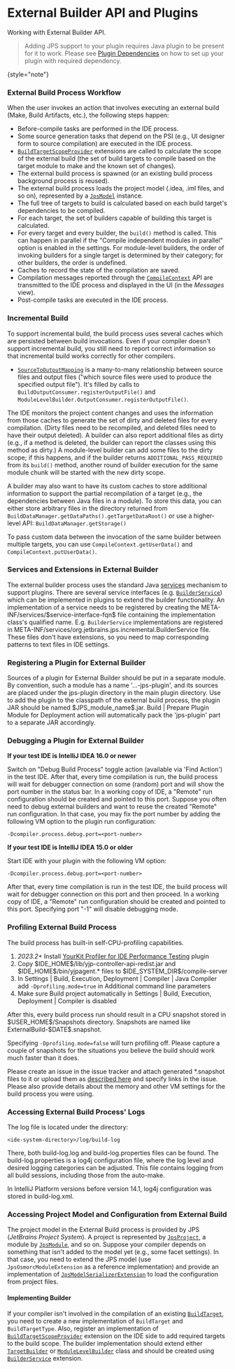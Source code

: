 <!-- Copyright 2000-2025 JetBrains s.r.o. and contributors. Use of this source code is governed by the Apache 2.0 license. -->

# External Builder API and Plugins
<primary-label ref="IntelliJIDEA"/>

<link-summary>Working with External Builder API.</link-summary>

> Adding JPS support to your plugin requires Java plugin to be present for it to work.
> Please see [Plugin Dependencies](plugin_dependencies.md) on how to set up your plugin with required dependency.
>
{style="note"}

### External Build Process Workflow

When the user invokes an action that involves executing an external build (Make, Build Artifacts, etc.), the following steps happen:

* Before-compile tasks are performed in the IDE process.
* Some source generation tasks that depend on the PSI (e.g., UI designer form to source compilation) are executed in the IDE process.
* [`BuildTargetScopeProvider`](%gh-ic%/java/compiler/impl/src/com/intellij/compiler/impl/BuildTargetScopeProvider.java) extensions are called to calculate the scope of the external build (the set of build targets to compile based on the target module to make and the known set of changes).
* The external build process is spawned (or an existing build process background process is reused).
* The external build process loads the project model (<path>.idea</path>, <path>.iml</path> files, and so on), represented by a [`JpsModel`](%gh-ic%/jps/model-api/src/org/jetbrains/jps/model/JpsModel.java) instance.
* The full tree of targets to build is calculated based on each build target's dependencies to be compiled.
* For each target, the set of builders capable of building this target is calculated.
* For every target and every builder, the `build()` method is called.
  This can happen in parallel if the "Compile independent modules in parallel" option is enabled in the settings.
  For module-level builders, the order of invoking builders for a single target is determined by their category; for other builders, the order is undefined.
* Caches to record the state of the compilation are saved.
* Compilation messages reported through the [`CompileContext`](%gh-ic%/jps/jps-builders/src/org/jetbrains/jps/incremental/CompileContext.java) API are transmitted to the IDE process and displayed in the UI (in the *Messages* view).
* Post-compile tasks are executed in the IDE process.

### Incremental Build

To support incremental build, the build process uses several caches which are persisted between build invocations.
Even if your compiler doesn't support incremental build, you still need to report correct information so that incremental build works correctly for other compilers.

* [`SourceToOutputMapping`](%gh-ic%/jps/jps-builders/src/org/jetbrains/jps/builders/storage/SourceToOutputMapping.java) is a many-to-many relationship between source files and output files ("which source files were used to produce the specified output file").
  It's filled by calls to `BuildOutputConsumer.registerOutputFile()` and `ModuleLevelBuilder.OutputConsumer.registerOutputFile()`.

The IDE monitors the project content changes and uses the information from those caches to generate the set of dirty and deleted files for every compilation. (Dirty files need to be recompiled, and deleted files need to have their output deleted).
A builder can also report additional files as dirty (e.g., if a method is deleted, the builder can report the classes using this method as dirty.) A module-level builder can add some files to the dirty scope; if this happens, and if the builder returns `ADDITIONAL_PASS_REQUIRED` from its `build()` method, another round of builder execution for the same module chunk will be started with the new dirty scope.

A builder may also want to have its custom caches to store additional information to support the partial recompilation of a target (e.g., the dependencies between Java files in a module).
To store this data, you can either store arbitrary files in the directory returned from `BuildDataManager.getDataPaths().getTargetDataRoot()` or use a higher-level API: `BuildDataManager.getStorage()`

To pass custom data between the invocation of the same builder between multiple targets, you can use `CompileContext.getUserData()` and `CompileContext.putUserData()`.

### Services and Extensions in External Builder

The external builder process uses the standard Java [services](https://docs.oracle.com/en/java/javase/24/docs/api/java.base/java/util/ServiceLoader.html) mechanism to support plugins.
There are several service interfaces (e.g. [`BuilderService`](%gh-ic%/jps/jps-builders/src/org/jetbrains/jps/incremental/BuilderService.java)) which can be implemented in plugins to extend the builder functionality.
An implementation of a service needs to be registered by creating the <path>META-INF/services/\$service-interface-fqn\$</path> file containing the implementation class's qualified name.
E.g. `BuilderService` implementations are registered in <path>META-INF/services/org.jetbrains.jps.incremental.BuilderService</path> file.
These files don't have extensions, so you need to map corresponding patterns to text files in IDE settings.

### Registering a Plugin for External Builder

Sources of a plugin for External Builder should be put in a separate module.
By convention, such a module has a name '...-jps-plugin', and its sources are placed under the <path>jps-plugin</path> directory in the main plugin directory.
Use <include from="snippets.topic" element-id="ep"><var name="ep" value="com.intellij.compileServer.plugin"/></include> to add the plugin to the classpath of the external build process, the plugin JAR should be named <path>\$JPS_module_name\$.jar</path>. <ui-path>Build | Prepare Plugin Module for Deployment</ui-path> action will automatically pack the 'jps-plugin' part to a separate JAR accordingly.

### Debugging a Plugin for External Builder

**If your test IDE is IntelliJ IDEA 16.0 or newer**

Switch on "Debug Build Process" toggle action (available via 'Find Action') in the test IDE.
After that, every time compilation is run, the build process will wait for debugger connection on some (random) port and will show the port number in the status bar.
In a working copy of IDE, a "Remote" run configuration should be created and pointed to this port.
Suppose you often need to debug external builders and want to reuse the created "Remote" run configuration.
In that case, you may fix the port number by adding the following VM option to the plugin run configuration:

```
-Dcompiler.process.debug.port=<port-number>
```

**If your test IDE is IntelliJ IDEA 15.0 or older**

Start IDE with your plugin with the following VM option:

```
-Dcompiler.process.debug.port=<port-number>
```

After that, every time compilation is run in the test IDE, the build process will wait for debugger connection on this port and then proceed.  In a working copy of IDE, a "Remote" run configuration should be created and pointed to this port.
Specifying port "-1" will disable debugging mode.

### Profiling External Build Process

The build process has built-in self-CPU-profiling capabilities.

<procedure title="Enabling CPU profiling for build process">

1. _2023.2+_ Install [YourKit Profiler for IDE Performance Testing](https://plugins.jetbrains.com/plugin/20892-yourkit-profiler-for-ide-performance-testing) plugin
2. Copy <path>\$IDE_HOME\$/lib/yjp-controller-api-redist.jar</path> and <path>\$IDE_HOME\$/bin/yjpagent.*</path> files to <path>\$IDE_SYSTEM_DIR\$/compile-server</path>
3. In <ui-path>Settings | Build, Execution, Deployment | Compiler | Java Compiler</ui-path> add `-Dprofiling.mode=true` in <control>Additional command line parameters</control>
4. Make sure <control>Build project automatically</control> in <ui-path>Settings | Build, Execution, Deployment | Compiler</ui-path> is disabled

</procedure>

After this, every build process run should result in a CPU snapshot stored in <path>\$USER_HOME\$/Snapshots</path> directory.
Snapshots are named like <path>ExternalBuild\-\$DATE\$.snapshot</path>.

Specifying `-Dprofiling.mode=false` will turn profiling off.
Please capture a couple of snapshots for the situations you believe the build should work much faster than it does.

Please create an issue in the issue tracker and attach generated <path>*.snapshot</path> files to it or upload them as [described here](https://intellij-support.jetbrains.com/hc/en-us/articles/206869619) and specify links in the issue.
Please also provide details about the memory and other VM settings for the build process you were using.

### Accessing External Build Process' Logs

The log file is located under the directory:

```
<ide-system-directory>/log/build-log
```

There, both <path>build-log.log</path> and <path>build-log.properties</path> files can be found.
The <path>build-log.properties</path> is a log4j configuration file, where the log level and desired logging categories can be adjusted.
This file contains logging from all build sessions, including those from the auto-make.

In IntelliJ Platform versions before version 14.1, log4j configuration was stored in <path>build-log.xml</path>.

### Accessing Project Model and Configuration from External Build

The project model in the External Build process is provided by JPS (*JetBrains Project System*).
A project is represented by [`JpsProject`](%gh-ic%/jps/model-api/src/org/jetbrains/jps/model/JpsProject.java), a module by [`JpsModule`](%gh-ic%/jps/model-api/src/org/jetbrains/jps/model/JpsProject.java), and so on.
Suppose your compiler depends on something that isn't added to the model yet (e.g., some facet settings).
In that case, you need to extend the JPS model (use `JpsOsmorcModuleExtension` as a reference implementation) and provide an implementation of [`JpsModelSerializerExtension`](%gh-ic%/jps/model-serialization/src/org/jetbrains/jps/model/serialization/JpsModelSerializerExtension.java) to load the configuration from project files.

#### Implementing Builder

If your compiler isn't involved in the compilation of an existing [`BuildTarget`](%gh-ic%/jps/jps-builders/src/org/jetbrains/jps/builders/BuildTarget.java), you need to create a new implementation of `BuildTarget` and `BuildTargetType`.
Also, register an implementation of [`BuildTargetScopeProvider`](%gh-ic%/java/compiler/impl/src/com/intellij/compiler/impl/BuildTargetScopeProvider.java) extension on the IDE side to add required targets to the build scope.
The builder implementation should extend either [`TargetBuilder`](%gh-ic%/jps/jps-builders/src/org/jetbrains/jps/incremental/TargetBuilder.java) or [`ModuleLevelBuilder`](%gh-ic%/jps/jps-builders/src/org/jetbrains/jps/incremental/ModuleLevelBuilder.java) class and should be created using [`BuilderService`](%gh-ic%/jps/jps-builders/src/org/jetbrains/jps/incremental/BuilderService.java) extension.
